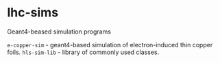 # lhc-sims
Geant4-beased simulation programs

`e-copper-sim` - geant4-based simulation of electron-induced thin copper foils.
`hls-sim-lib` - library of commonly used classes.
